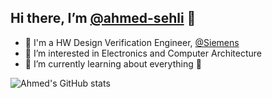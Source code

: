 ## Hi there, I’m [@ahmed-sehli](https://github.com/ahmed-sehli) 👋 ##
- 💼 I'm a HW Design Verification Engineer, [@Siemens](https://www.sw.siemens.com/en-US/)
- 🤖 I’m interested in Electronics and Computer Architecture
- 🌱 I’m currently learning about everything 🤣


![Ahmed's GitHub stats](https://github-readme-stats.vercel.app/api?username=ahmed-sehli&show_icons=true&theme=transparent)



<!---
<p align="center"> 
  <b>Visitor Count<br>
  <img src="https://profile-counter.glitch.me/ahmed-sehli/count.svg" />
</p>
--->

<!---
ahmed-sehli/ahmed-sehli is a ✨ special ✨ repository because its `README.md` (this file) appears on your GitHub profile.
You can click the Preview link to take a look at your changes.
--->
